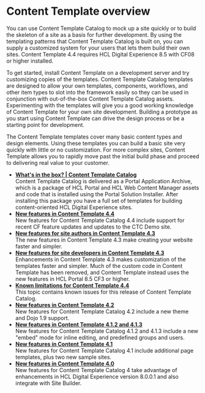 # Content Template overview

You can use Content Template Catalog to mock up a site quickly or to build the skeleton of a site as a basis for further development. By using the templating patterns that Content Template Catalog is built on, you can supply a customized system for your users that lets them build their own sites. Content Template 4.4 requires HCL Digital Experience 8.5 with CF08 or higher installed.

To get started, install Content Template on a development server and try customizing copies of the templates. Content Template Catalog templates are designed to allow your own templates, components, workflows, and other item types to slot into the framework easily so they can be used in conjunction with out-of-the-box Content Template Catalog assets. Experimenting with the templates will give you a good working knowledge of Content Template for your own site development. Building a prototype as you start using Content Template can drive the design process or be a starting point for development.

The Content Template templates cover many basic content types and design elements. Using these templates you can build a basic site very quickly with little or no customization. For more complex sites, Content Template allows you to rapidly move past the initial build phase and proceed to delivering real value to your customer.

-   **[What's in the box? \| Content Template Catalog](../ctc/ctc_overview_comp.md)**  
Content Template Catalog is delivered as a Portal Application Archive, which is a package of HCL Portal and HCL Web Content Manager assets and code that is installed using the Portal Solution Installer. After installing this package you have a full set of templates for building content-oriented HCL Digital Experience sites.
-   **[New features in Content Template 4.4](../ctc/ctc_whatsnew-4-4.md)**  
New features for Content Template Catalog 4.4 include support for recent CF feature updates and updates to the CTC Demo site.
-   **[New features for site authors in Content Template 4.3](../ctc/ctc_whatsnew-4-3_authors.md)**  
The new features in Content Template 4.3 make creating your website faster and simpler.
-   **[New features for site developers in Content Template 4.3](../ctc/ctc_whatsnew-4-3.md)**  
Enhancements in Content Template 4.3 makes customization of the templates faster and simpler. Much of the custom code in Content Template has been removed, and Content Template instead uses the new features in HCL Portal 8.5 CF3 or higher.
-   **[Known limitations for Content Template 4.4](../ctc/ctc_issues.md)**  
This topic contains known issues for this release of Content Template Catalog.
-   **[New features in Content Template 4.2](../ctc/ctc_whatsnew-4-2.md)**  
New features for Content Template Catalog 4.2 include a new theme and Dojo 1.9 support.
-   **[New features in Content Template 4.1.2 and 4.1.3](../ctc/ctc_whatsnew-4-1-2.md)**  
New features for Content Template Catalog 4.1.2 and 4.1.3 include a new "embed" mode for inline editing, and predefined groups and users.
-   **[New features in Content Template 4.1](../ctc/ctc_whatsnew-4-1.md)**  
New features for Content Template Catalog 4.1 include additional page templates, plus two new sample sites.
-   **[New features in Content Template 4.0](../ctc/ctc_whatsnew.md)**  
New features for Content Template Catalog 4 take advantage of enhancements in HCL Digital Experience version 8.0.0.1 and also integrate with Site Builder.


